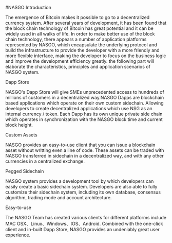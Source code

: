 #NASGO Introduction



The emergence of Bitcoin makes it possible to go to a decentralized currency system. After several years of development, it has been found that the block chain technology of Bitcoin has great potential and it can be widely used in all walks of life. In order to make better use of the block chain technology, there appears a number of application platforms represented by NASGO, which encapsulate the underlying protocol and build the infrastructure to provide the developer with a more friendly and more flexible interface, making the developer to focus on the business logic and improve the development efficiency greatly. the following part will elaborate the characteristics, principles and application scenarios of NASGO system.



Dapp Store

NASGO's Dapp Store will give SMEs unprecedented access to hundreds of millions of customers in a decentralized way.NASGO Dapps are blockchain based applications which operate on their own custom sidechain. Allowing developers to create decentralized applications which use NSG as an internal currency / token. Each Dapp has its own unique private side chain which operates in synchronization with the NASGO block time and current block height.



Custom Assets

NASGO provides an easy-to-use client that you can issue a blockchain asset without writting even a line of code. These assets can be traded with NASGO transferred in sidechain in a decentralized way, and with any other currencies in a centralized exchange.



Pegged Sidechain

NASGO system provides a development tool by which developers can easily create a basic sidechain system. Developers are also able to fully customize their sidechain system, including its own database, consensus algorithm, trading mode and account architecture.



Easy-to-use

The NASGO Team has created various clients for different platforms include MAC OSX、Linux、Windows、IOS、Android. Combined with the one-click client and in-built Dapp Store, NASGO provides an undeniably great user experience.
